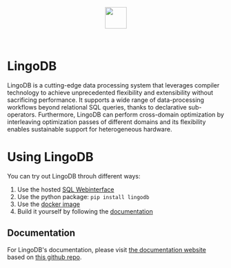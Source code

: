 <div align="center">
  <img src="https://www.lingo-db.com/images/lingodb-black-title.png" height="50">
</div>
<p>&nbsp;</p>


# LingoDB
LingoDB is a cutting-edge data processing system that leverages compiler technology to achieve unprecedented flexibility and extensibility without sacrificing performance. It supports a wide range of data-processing workflows beyond relational SQL queries, thanks to declarative sub-operators. Furthermore, LingoDB can perform cross-domain optimization by interleaving optimization passes of different domains and its flexibility enables sustainable support for heterogeneous hardware.

# Using LingoDB
You can try out LingoDB throuh different ways:
1. Use the hosted [SQL Webinterface](https://www.lingo-db.com/interface/)
2. Use the python package: `pip install lingodb`
3. Use the [docker image](https://github.com/lingo-db/lingo-db/pkgs/container/lingo-db)
4. Build it yourself by following the [documentation](https://www.lingo-db.com/docs/getting-started/install/#building-from-source)

## Documentation
For LingoDB's documentation, please visit [the documentation website](https://www.lingo-db.com/docs/) based on [this github repo](https://github.com/lingo-db/docs).